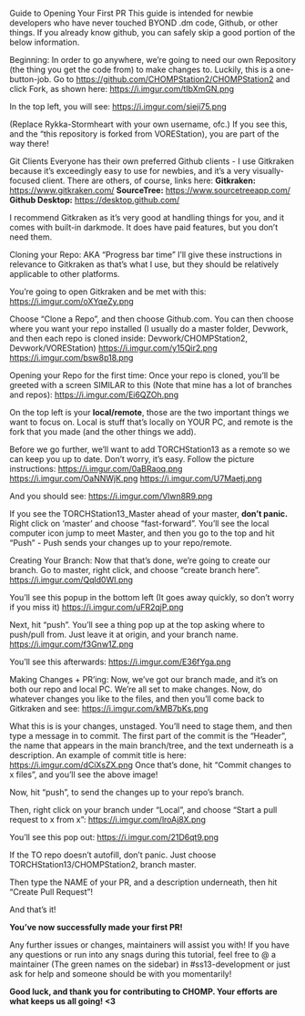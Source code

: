 Guide to Opening Your First PR
This guide is intended for newbie developers who have never touched BYOND .dm code, Github, or other things. If you already know github, you can safely skip a good portion of the below information.

Beginning:
In order to go anywhere, we’re going to need our own Repository (the thing you get the code from) to make changes to. Luckily, this is a one-button-job. Go to https://github.com/CHOMPStation2/CHOMPStation2 and click Fork, as shown here:
https://i.imgur.com/tIbXmGN.png

In the top left, you will see:
https://i.imgur.com/sieji75.png

(Replace Rykka-Stormheart with your own username, ofc.) If you see this, and the “this repository is forked from VOREStation), you are part of the way there!

Git Clients
Everyone has their own preferred Github clients - I use Gitkraken because it’s exceedingly easy to use for newbies, and it’s a very visually-focused client. There are others, of course, links here:
**Gitkraken:** https://www.gitkraken.com/
**SourceTree:** https://www.sourcetreeapp.com/
**Github Desktop:** https://desktop.github.com/

I recommend Gitkraken as it’s very good at handling things for you, and it comes with built-in darkmode. It does have paid features, but you don’t need them.

Cloning your Repo: AKA “Progress bar time”
I’ll give these instructions in relevance to Gitkraken as that’s what I use, but they should be relatively applicable to other platforms.

You’re going to open Gitkraken and be met with this:
https://i.imgur.com/oXYqeZy.png

Choose “Clone a Repo”, and then choose Github.com. You can then choose where you want your repo installed (I usually do a master folder, Devwork, and then each repo is cloned inside: Devwork/CHOMPStation2, Devwork/VOREStation)
https://i.imgur.com/y15Qir2.png
https://i.imgur.com/bsw8p18.png



Opening your Repo for the first time:
Once your repo is cloned, you’ll be greeted with a screen SIMILAR to this (Note that mine has a lot of branches and repos):
https://i.imgur.com/Ei6QZOh.png

On the top left is your **local/remote**, those are the two important things we want to focus on.
Local is stuff that’s locally on YOUR PC, and remote is the fork that you made (and the other things we add).

Before we go further, we’ll want to add TORCHStation13 as a remote so we can keep you up to date. Don’t worry, it’s easy.
Follow the picture instructions:
https://i.imgur.com/0aBRaoq.png
https://i.imgur.com/OaNNWjK.png
https://i.imgur.com/U7Maetj.png

And you should see:
https://i.imgur.com/Vlwn8R9.png

If you see the TORCHStation13_Master ahead of your master, **don’t panic.** Right click on ‘master’ and choose “fast-forward”. You’ll see the local computer icon jump to meet Master, and then you go to the top and hit “Push” - Push sends your changes up to your repo/remote.

Creating Your Branch:
Now that that’s done, we’re going to create our branch.
Go to master, right click, and choose “create branch here”.
https://i.imgur.com/Qqld0WI.png

You’ll see this popup in the bottom left (It goes away quickly, so don’t worry if you miss it)
https://i.imgur.com/uFR2qjP.png

Next, hit “push”. You’ll see a thing pop up at the top asking where to push/pull from. Just leave it at origin, and your branch name.
https://i.imgur.com/f3Gnw1Z.png

You’ll see this afterwards:
https://i.imgur.com/E36fYga.png

Making Changes + PR’ing:
Now, we’ve got our branch made, and it’s on both our repo and local PC. We’re all set to make changes. Now, do whatever changes you like to the files, and then you’ll come back to Gitkraken and see:
https://i.imgur.com/kMB7bKs.png

What this is is your changes, unstaged. You’ll need to stage them, and then type a message in to commit. The first part of the commit is the “Header”, the name that appears in the main branch/tree, and the text underneath is a description.
An example of commit title is here: https://i.imgur.com/dCiXsZX.png
Once that’s done, hit “Commit changes to x files”, and you’ll see the above image!

Now, hit “push”, to send the changes up to your repo’s branch.

Then, right click on your branch under “Local”, and choose “Start a pull request to x from x”:
https://i.imgur.com/lroAj8X.png

You’ll see this pop out:
https://i.imgur.com/21D6qt9.png

If the TO repo doesn’t autofill, don’t panic. Just choose TORCHStation13/CHOMPStation2, branch master.

Then type the NAME of your PR, and a description underneath, then hit “Create Pull Request”!

And that’s it! 

**You’ve now successfully made your first PR!** 

Any further issues or changes, maintainers will assist you with! If you have any questions or run into any snags during this tutorial, feel free to @ a maintainer (The green names on the sidebar) in #ss13-development or just ask for help and someone should be with you momentarily!

**Good luck, and thank you for contributing to CHOMP. Your efforts are what keeps us all going! <3**

